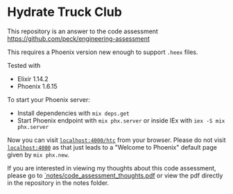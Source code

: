 # Hydrate Truck Club

This repository is an answer to the code assessment https://github.com/peck/engineering-assessment

This requires a Phoenix version new enough to support `.heex` files.

Tested with

- Elixir 1.14.2
- Phoenix 1.6.15

To start your Phoenix server:

- Install dependencies with `mix deps.get`
- Start Phoenix endpoint with `mix phx.server` or inside IEx with `iex -S mix phx.server`

Now you can visit [`localhost:4000/htc`](http://localhost:4000/htc) from your browser. Please do not visit [`localhost:4000`](http://localhost:4000) as that just leads to a "Welcome to Phoenix" default page given by `mix phx.new`.

If you are interested in viewing my thoughts about this code assessment, please go to [`notes/code_assessment_thoughts.pdf](https://github.com/Mnho229/hydrate_truck_club/blob/main/notes/code_assessment_thoughts.pdf) or view the pdf directly in the repository in the notes folder.
